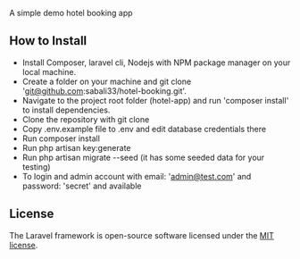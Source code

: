 A simple demo hotel booking app

## How to Install

- Install Composer, laravel cli, Nodejs with NPM package manager on your local machine.
- Create a folder on your machine and git clone 'git@github.com:sabali33/hotel-booking.git'.
- Navigate to the project root folder (hotel-app) and run 'composer install' to install dependencies.
- Clone the repository with git clone
- Copy .env.example file to .env and edit database credentials there
- Run composer install
- Run php artisan key:generate
- Run php artisan migrate --seed (it has some seeded data for your testing)
- To login and admin account with email: 'admin@test.com' and password: 'secret' and available

## License

The Laravel framework is open-source software licensed under the [MIT license](https://opensource.org/licenses/MIT).
